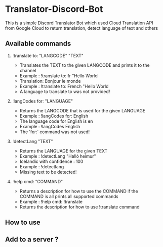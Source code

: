 # Translator-Discord-Bot

This is a simple Discord Translator Bot which used Cloud Translation API from Google Cloud to return translation, detect language of text and others

## Available commands 

1. !translate to: "LANGCODE" "TEXT"
    <ul>
      <li>Translates the TEXT to the given LANGCODE and prints it to the channel</li>
      <li>Example : !translate to: fr "Hello World</li>
      <li>Translation: Bonjour le monde</li>
      <li>Example : !translate to: French "Hello World</li>
      <li>A language to translate to was not provided!</li>
    </ul>
    
2. !langCodes for: "LANGUAGE" 
    <ul>
      <li>Returns the LANGCODE that is used for the given LANGUAGE</li>
      <li>Example : !langCodes for: English</li>
      <li>The language code for English is en</li>
      <li>Example : !langCodes English</li>
      <li>The 'for:' command was not used!</li>
    </ul>
    
3. !detectLang "TEXT"
    <ul>
      <li>Returns the LANGUAGE for the given TEXT</li>
      <li>Example : !detectLang "Halló heimur"</li>
      <li>Icelandic with confidence : 100</li>
      <li>Example : !detectlang</li>
      <li>Missing text to be detected!</li>
    </ul>
    
4. !help cmd: "COMMAND" 
    <ul>
      <li>Returns a description for how to use the COMMAND if the COMMAND is all prints all supported commands</li>
      <li>Example : !help cmd: !translate</li>
      <li>Returns the description for how to use !translate command</li>
    </ul>

## How to use



## Add to a server ?


